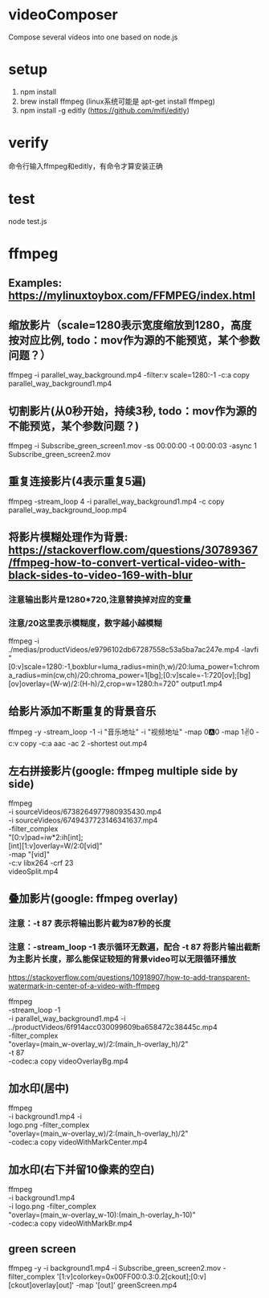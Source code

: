 # videoComposer
Compose several videos into one based on node.js

# setup
1. npm install
2. brew install ffmpeg (linux系统可能是 apt-get install ffmpeg)
3. npm install -g editly (https://github.com/mifi/editly)

# verify
命令行输入ffmpeg和editly，有命令才算安装正确

# test 
node test.js

# ffmpeg

## Examples: https://mylinuxtoybox.com/FFMPEG/index.html

## 缩放影片（scale=1280表示宽度缩放到1280，高度按对应比例, todo：mov作为源的不能预览，某个参数问题？）
   ffmpeg -i parallel_way_background.mp4 -filter:v scale=1280:-1 -c:a copy parallel_way_background1.mp4

## 切割影片(从0秒开始，持续3秒, todo：mov作为源的不能预览，某个参数问题？)
   ffmpeg -i Subscribe_green_screen1.mov -ss 00:00:00 -t 00:00:03 -async 1 Subscribe_green_screen2.mov

## 重复连接影片(4表示重复5遍)
   ffmpeg -stream_loop 4 -i parallel_way_background1.mp4 -c copy parallel_way_background_loop.mp4

## 将影片模糊处理作为背景: https://stackoverflow.com/questions/30789367/ffmpeg-how-to-convert-vertical-video-with-black-sides-to-video-169-with-blur

### 注意输出影片是1280*720,注意替换掉对应的变量
### 注意/20这里表示模糊度，数字越小越模糊

ffmpeg -i ./medias/productVideos/e9796102db67287558c53a5ba7ac247e.mp4 -lavfi "[0:v]scale=1280:-1,boxblur=luma_radius=min(h\,w)/20:luma_power=1:chroma_radius=min(cw\,ch)/20:chroma_power=1[bg];[0:v]scale=-1:720[ov];[bg][ov]overlay=(W-w)/2:(H-h)/2,crop=w=1280:h=720" output1.mp4

## 给影片添加不断重复的背景音乐
ffmpeg -y -stream_loop -1 -i "音乐地址" -i "视频地址" -map 0:a:0 -map 1:v:0 -c:v copy -c:a aac -ac 2 -shortest out.mp4

## 左右拼接影片(google: ffmpeg multiple side by side)

   ffmpeg \
  -i sourceVideos/6738264977980935430.mp4 \
  -i sourceVideos/6749437723146341637.mp4 \
 -filter_complex \
    "[0:v]pad=iw*2:ih[int]; \
     [int][1:v]overlay=W/2:0[vid]" \
-map "[vid]" \
-c:v libx264 -crf 23 \
videoSplit.mp4

## 叠加影片(google: ffmpeg overlay)  
### 注意：-t 87 表示将输出影片截为87秒的长度
### 注意：-stream_loop -1 表示循环无数遍，配合 -t 87 将影片输出截断为主影片长度，那么能保证较短的背景video可以无限循环播放

https://stackoverflow.com/questions/10918907/how-to-add-transparent-watermark-in-center-of-a-video-with-ffmpeg

ffmpeg \
-stream_loop -1 \
-i parallel_way_background1.mp4 -i \
../productVideos/6f914acc030099609ba658472c38445c.mp4 \
-filter_complex \
"overlay=(main_w-overlay_w)/2:(main_h-overlay_h)/2" \
-t 87 \
-codec:a copy videoOverlayBg.mp4

## 加水印(居中)
   
ffmpeg \
-i background1.mp4 -i \
logo.png -filter_complex \
"overlay=(main_w-overlay_w)/2:(main_h-overlay_h)/2" \
-codec:a copy videoWithMarkCenter.mp4

 ## 加水印(右下并留10像素的空白)
   
ffmpeg \
-i background1.mp4 \
-i logo.png -filter_complex \
"overlay=(main_w-overlay_w-10):(main_h-overlay_h-10)" \
-codec:a copy videoWithMarkBr.mp4

## green screen 

ffmpeg -y -i background1.mp4 -i Subscribe_green_screen2.mov -filter_complex '[1:v]colorkey=0x00FF00\:0.3\:0.2[ckout];[0:v][ckout]overlay[out]' -map '[out]' greenScreen.mp4
